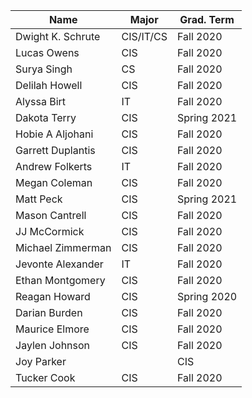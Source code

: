 | Name              | Major     | Grad. Term	|
|-------------------|-----------|---------------|
| Dwight K. Schrute | CIS/IT/CS | Fall 2020	|
| Lucas Owens       | CIS       | Fall 2020	|
| Surya Singh       | CS        | Fall 2020	|
| Delilah Howell    | CIS       | Fall 2020	|
| Alyssa Birt       | IT        | Fall 2020	|
| Dakota Terry      | CIS       | Spring 2021   |
| Hobie A Aljohani  | CIS       | Fall 2020 |
| Garrett Duplantis | CIS       | Fall 2020 |
| Andrew  Folkerts  | IT        | Fall 2020 |
| Megan Coleman     | CIS       | Fall 2020 |
| Matt Peck         | CIS       | Spring 2021|
| Mason Cantrell    | CIS       | Fall 2020 |
| JJ McCormick	    | CIS	    | Fall 2020	|
| Michael Zimmerman | CIS	    | Fall 2020 |
| Jevonte Alexander | IT	| Fall 2020 |
| Ethan   Montgomery|  CIS      |      Fall 2020|
| Reagan Howard     |CIS        |Spring 2020|
| Darian Burden 	    |CIS	|Fall 2020|
| Maurice Elmore    | CIS       | Fall 2020 |
| Jaylen Johnson    | CIS       | Fall 2020 |
| Joy Parker|       | CIS       | Fall 2020 |
| Tucker Cook       | CIS       | Fall 2020 | 
